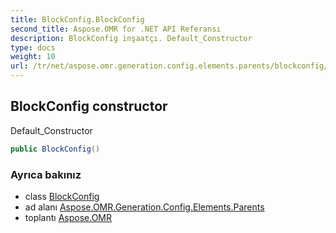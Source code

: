 ```yaml
---
title: BlockConfig.BlockConfig
second_title: Aspose.OMR for .NET API Referansı
description: BlockConfig inşaatçı. Default_Constructor
type: docs
weight: 10
url: /tr/net/aspose.omr.generation.config.elements.parents/blockconfig/blockconfig/
---
```

## BlockConfig constructor

Default_Constructor

```csharp
public BlockConfig()
```

### Ayrıca bakınız

* class [BlockConfig](../)
* ad alanı [Aspose.OMR.Generation.Config.Elements.Parents](../../blockconfig/)
* toplantı [Aspose.OMR](../../../)


